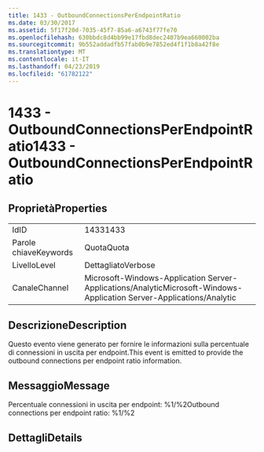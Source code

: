```yaml
---
title: 1433 - OutboundConnectionsPerEndpointRatio
ms.date: 03/30/2017
ms.assetid: 5f17f20d-7035-45f7-85a6-a6743f77fe70
ms.openlocfilehash: 630bbdc8d4bb99e17fbd8dec2407b9ea660002ba
ms.sourcegitcommit: 9b552addadfb57fab0b9e7852ed4f1f1b8a42f8e
ms.translationtype: MT
ms.contentlocale: it-IT
ms.lasthandoff: 04/23/2019
ms.locfileid: "61782122"
---
```

# <a name="1433---outboundconnectionsperendpointratio"></a><span data-ttu-id="80b08-102">1433 - OutboundConnectionsPerEndpointRatio</span><span class="sxs-lookup"><span data-stu-id="80b08-102">1433 - OutboundConnectionsPerEndpointRatio</span></span>
## <a name="properties"></a><span data-ttu-id="80b08-103">Proprietà</span><span class="sxs-lookup"><span data-stu-id="80b08-103">Properties</span></span>  
  
|||  
|-|-|  
|<span data-ttu-id="80b08-104">Id</span><span class="sxs-lookup"><span data-stu-id="80b08-104">ID</span></span>|<span data-ttu-id="80b08-105">1433</span><span class="sxs-lookup"><span data-stu-id="80b08-105">1433</span></span>|  
|<span data-ttu-id="80b08-106">Parole chiave</span><span class="sxs-lookup"><span data-stu-id="80b08-106">Keywords</span></span>|<span data-ttu-id="80b08-107">Quota</span><span class="sxs-lookup"><span data-stu-id="80b08-107">Quota</span></span>|  
|<span data-ttu-id="80b08-108">Livello</span><span class="sxs-lookup"><span data-stu-id="80b08-108">Level</span></span>|<span data-ttu-id="80b08-109">Dettagliato</span><span class="sxs-lookup"><span data-stu-id="80b08-109">Verbose</span></span>|  
|<span data-ttu-id="80b08-110">Canale</span><span class="sxs-lookup"><span data-stu-id="80b08-110">Channel</span></span>|<span data-ttu-id="80b08-111">Microsoft-Windows-Application Server-Applications/Analytic</span><span class="sxs-lookup"><span data-stu-id="80b08-111">Microsoft-Windows-Application Server-Applications/Analytic</span></span>|  
  
## <a name="description"></a><span data-ttu-id="80b08-112">Descrizione</span><span class="sxs-lookup"><span data-stu-id="80b08-112">Description</span></span>  
 <span data-ttu-id="80b08-113">Questo evento viene generato per fornire le informazioni sulla percentuale di connessioni in uscita per endpoint.</span><span class="sxs-lookup"><span data-stu-id="80b08-113">This event is emitted to provide the outbound connections per endpoint ratio information.</span></span>  
  
## <a name="message"></a><span data-ttu-id="80b08-114">Messaggio</span><span class="sxs-lookup"><span data-stu-id="80b08-114">Message</span></span>  
 <span data-ttu-id="80b08-115">Percentuale connessioni in uscita per endpoint: %1/%2</span><span class="sxs-lookup"><span data-stu-id="80b08-115">Outbound connections per endpoint ratio: %1/%2</span></span>  
  
## <a name="details"></a><span data-ttu-id="80b08-116">Dettagli</span><span class="sxs-lookup"><span data-stu-id="80b08-116">Details</span></span>
